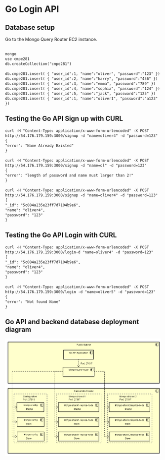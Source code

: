 # Go Login API

## Database setup

Go to the Mongo Query Router EC2 instance.

```

mongo
use cmpe281
db.createCollection("cmpe281")

db.cmpe281.insert( { "user_id":1, "name":"oliver", "password":"123" })
db.cmpe281.insert( { "user_id":2, "name":"harry", "password":"456" })
db.cmpe281.insert( { "user_id":3, "name":"emma", "password":"789" })
db.cmpe281.insert( { "user_id":4, "name":"sophia", "password":"124" })
db.cmpe281.insert( { "user_id":5, "name":"jack", "password":"125" })
db.cmpe281.insert( { "user_id":1, "name":"oliver1", "password":"a123" })
```


## Testing the Go API Sign up with CURL

    curl -H "Content-Type: application/x-www-form-urlencoded" -X POST http://54.176.179.159:3000/signup -d "name=oliver4" -d "password=123"
    {
    "error": "Name Already Existed"
    }
    
    curl -H "Content-Type: application/x-www-form-urlencoded" -X POST http://54.176.179.159:3000/signup -d "name=ol" -d "password=123"
    {
    "error": "length of password and name must larger than 2!"
    }
    
    curl -H "Content-Type: application/x-www-form-urlencoded" -X POST http://54.176.179.159:3000/signup -d "name=oliver4" -d "password=123"
    {
    "_id": "5c084a235e23ff7d7104b9e6",
    "name": "oliver4",
    "password": "123"
    }

## Testing the Go API Login with CURL


 
    curl -H "Content-Type: application/x-www-form-urlencoded" -X POST http://54.176.179.159:3000/login-d "name=oliver4" -d "password=123"
    {
    "_id": "5c084a235e23ff7d7104b9e6",
    "name": "oliver4",
    "password": "123"
    }
    
    curl -H "Content-Type: application/x-www-form-urlencoded" -X POST http://54.176.179.159:3000/login -d "name=oliver5" -d "password=123"
    {
    "error": "Not found Name"
    }



## Go API and backend database deployment diagram

![1544077214655](./README.assets/1544077214655.png)
